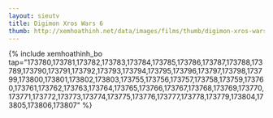 ```yaml
---
layout: sieutv
title: Digimon Xros Wars 6
thumb: http://xemhoathinh.net/data/images/films/thumb/digimon-xros-wars-6-digimon-xros-wars-6-2011.jpg
---
```

{% include xemhoathinh_bo tap="173780,173781,173782,173783,173784,173785,173786,173787,173788,173789,173790,173791,173792,173793,173794,173795,173796,173797,173798,173799,173800,173801,173802,173803,173755,173756,173757,173758,173759,173760,173761,173762,173763,173764,173765,173766,173767,173768,173769,173770,173771,173772,173773,173774,173775,173776,173777,173778,173779,173804,173805,173806,173807" %} 
